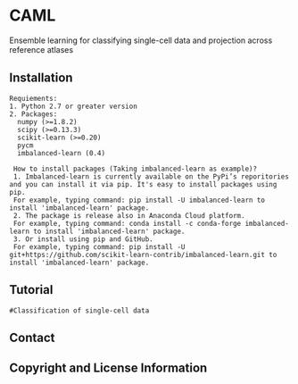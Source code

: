 # CAML
Ensemble learning for classifying single-cell data and projection across reference atlases


## Installation
    Requiements:
    1. Python 2.7 or greater version
    2. Packages:
      numpy (>=1.8.2)
      scipy (>=0.13.3)
      scikit-learn (>=0.20) 
      pycm
      imbalanced-learn (0.4)
      
     How to install packages (Taking imbalanced-learn as example)?
     1. Imbalanced-learn is currently available on the PyPi’s reporitories and you can install it via pip. It's easy to install packages using pip.
     For example, typing command: pip install -U imbalanced-learn to install 'imbalanced-learn' package.
     2. The package is release also in Anaconda Cloud platform.
     For example, typing command: conda install -c conda-forge imbalanced-learn to install 'imbalanced-learn' package.
     3. Or install using pip and GitHub.
     For example, typing command: pip install -U git+https://github.com/scikit-learn-contrib/imbalanced-learn.git to install 'imbalanced-learn' package.
     
     
## Tutorial
    #Classification of single-cell data
     
    
    
## Contact
    
    
    
## Copyright and License Information


